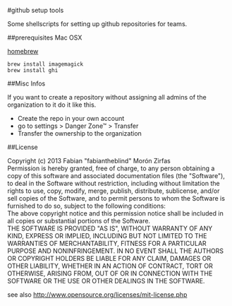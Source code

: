 #github setup tools

Some shellscripts for setting up github repositories for teams.

##prerequisites Mac OSX  

[homebrew](http://brew.sh)  

    brew install imagemagick
    brew install ghi


##Misc Infos  

If you want to create a repository without assigning all admins of the organization to it do it like this.  

- Create the repo in your own account  
- go to settings > Danger Zone™ > Transfer
- Transfer the ownership to the organization



##License  

Copyright (c)  2013 Fabian "fabiantheblind" Morón Zirfas  
Permission is hereby granted, free of charge, to any person obtaining a copy of this software and associated documentation files (the "Software"), to deal in the Software  without restriction, including without limitation the rights to use, copy, modify, merge, publish, distribute, sublicense, and/or sell copies of the Software, and to  permit persons to whom the Software is furnished to do so, subject to the following conditions:  
The above copyright notice and this permission notice shall be included in all copies or substantial portions of the Software.  
THE SOFTWARE IS PROVIDED "AS IS", WITHOUT WARRANTY OF ANY KIND, EXPRESS OR IMPLIED, INCLUDING BUT NOT LIMITED TO THE WARRANTIES OF MERCHANTABILITY, FITNESS FOR A  PARTICULAR PURPOSE AND NONINFRINGEMENT. IN NO EVENT SHALL THE AUTHORS OR COPYRIGHT HOLDERS BE LIABLE FOR ANY CLAIM, DAMAGES OR OTHER LIABILITY, WHETHER IN AN ACTION OF  CONTRACT, TORT OR OTHERWISE, ARISING FROM, OUT OF OR IN CONNECTION WITH THE SOFTWARE OR THE USE OR OTHER DEALINGS IN THE SOFTWARE.  

see also http://www.opensource.org/licenses/mit-license.php


